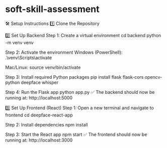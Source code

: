 # soft-skill-assessment

🛠️ Setup Instructions
1️⃣ Clone the Repository

2️⃣ Set Up Backend
Step 1: Create a virtual environment
cd backend
python -m venv venv

Step 2: Activate the environment
Windows (PowerShell):
.\venv\Scripts\activate

Mac/Linux:
source venv/bin/activate

Step 3: Install required Python packages
pip install flask flask-cors opencv-python deepface whisper

Step 4: Run the Flask app
python app.py
✅ The backend should now be running at: http://localhost:5000

3️⃣ Set Up Frontend (React)
Step 1: Open a new terminal and navigate to frontend
cd deepface-react-app

Step 2: Install dependencies
npm install

Step 3: Start the React app
npm start
✅ The frontend should now be running at: http://localhost:3000
